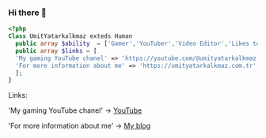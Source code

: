 ### Hi there 👋

<!--
**umityatarkalkmaz/umityatarkalkmaz** is a ✨ _special_ ✨ repository because its `README.md` (this file) appears on your GitHub profile.

Here are some ideas to get you started:

- 🔭 I’m currently working on ...
- 🌱 I’m currently learning ...
- 👯 I’m looking to collaborate on ...
- 🤔 I’m looking for help with ...
- 💬 Ask me about ...
- 📫 How to reach me: ...
- 😄 Pronouns: ...
- ⚡ Fun fact: ...
-->
```php
<?php 
Class UmitYatarkalkmaz exteds Human
  public array $ability  = ['Gamer','YouTuber','Video Editor','Likes to code a person'];
  public array $links = [
  'My gaming YouTube chanel' => 'https://youtube.com/@umityatarkalkmaz',
  'For more information about me' => 'https://umityatarkalkmaz.com.tr'
  ];
}
```
Links:

'My gaming YouTube chanel' -> [YouTube](https://umityatarkalkmaz.com.tr)

'For more information about me' -> [My blog](https://umityatarkalkmaz.com.tr)
